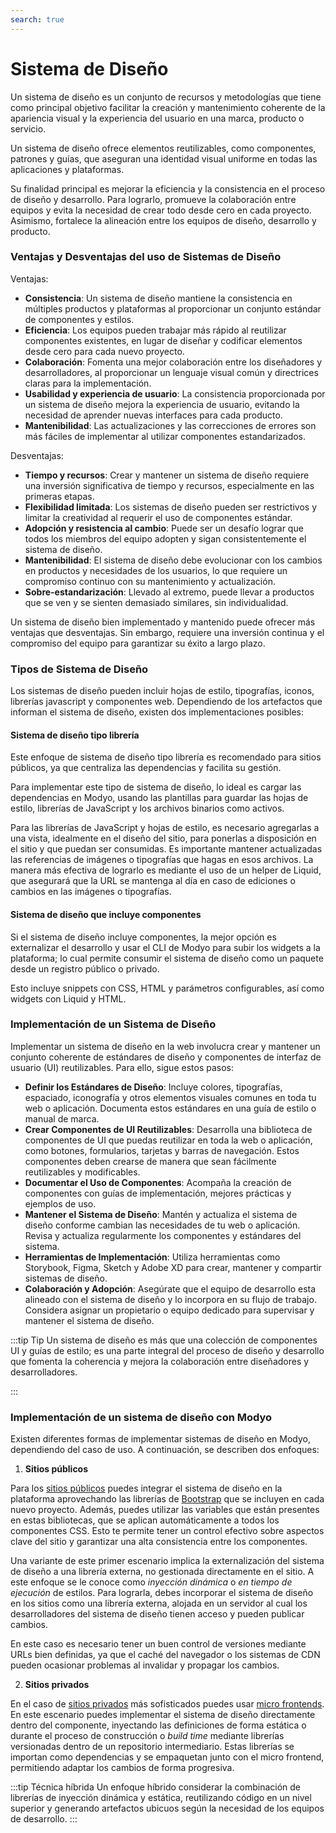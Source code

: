 ```yaml
---
search: true
---
```


# Sistema de Diseño

Un sistema de diseño es un conjunto de recursos y metodologías que tiene como principal objetivo facilitar la creación y mantenimiento coherente de la apariencia visual y la experiencia del usuario en una marca, producto o servicio.

Un sistema de diseño ofrece elementos reutilizables, como componentes, patrones y guías, que aseguran una identidad visual uniforme en todas las aplicaciones y plataformas.

Su finalidad principal es mejorar la eficiencia y la consistencia en el proceso de diseño y desarrollo. Para lograrlo, promueve la colaboración entre equipos y evita la necesidad de crear todo desde cero en cada proyecto. Asimismo, fortalece la alineación entre los equipos de diseño, desarrollo y producto.

### Ventajas y Desventajas del uso de Sistemas de Diseño

Ventajas:

- **Consistencia**: Un sistema de diseño mantiene la consistencia en múltiples productos y plataformas al proporcionar un conjunto estándar de componentes y estilos.
- **Eficiencia**: Los equipos pueden trabajar más rápido al reutilizar componentes existentes, en lugar de diseñar y codificar elementos desde cero para cada nuevo proyecto.
- **Colaboración**: Fomenta una mejor colaboración entre los diseñadores y desarrolladores, al proporcionar un lenguaje visual común y directrices claras para la implementación.
- **Usabilidad y experiencia de usuario**: La consistencia proporcionada por un sistema de diseño mejora la experiencia de usuario, evitando la necesidad de aprender nuevas interfaces para cada producto.
- **Mantenibilidad**: Las actualizaciones y las correcciones de errores son más fáciles de implementar al utilizar componentes estandarizados.

Desventajas:

- **Tiempo y recursos**: Crear y mantener un sistema de diseño requiere una inversión significativa de tiempo y recursos, especialmente en las primeras etapas.
- **Flexibilidad limitada**: Los sistemas de diseño pueden ser restrictivos y limitar la creatividad al requerir el uso de componentes estándar.
- **Adopción y resistencia al cambio**: Puede ser un desafío lograr que todos los miembros del equipo adopten y sigan consistentemente el sistema de diseño.
- **Mantenibilidad**: El sistema de diseño debe evolucionar con los cambios en productos y necesidades de los usuarios, lo que requiere un compromiso continuo con su mantenimiento y actualización.
- **Sobre-estandarización**: Llevado al extremo, puede llevar a productos que se ven y se sienten demasiado similares, sin individualidad.

Un sistema de diseño bien implementado y mantenido puede ofrecer más ventajas que desventajas. Sin embargo, requiere una inversión continua y el compromiso del equipo para garantizar su éxito a largo plazo.

### Tipos de Sistema de Diseño

Los sistemas de diseño pueden incluir hojas de estilo, tipografías, iconos, librerías javascript y componentes web. Dependiendo de los artefactos que informan el sistema de diseño, existen dos implementaciones posibles:

#### Sistema de diseño tipo librería

Este enfoque de sistema de diseño tipo librería es recomendado para sitios públicos, ya que centraliza las dependencias y facilita su gestión.

Para implementar este tipo de sistema de diseño, lo ideal es cargar las dependencias en Modyo, usando las plantillas para guardar las hojas de estilo, librerías de JavaScript y los archivos binarios como activos.

  Para las librerías de JavaScript y hojas de estilo, es necesario agregarlas a una vista,  idealmente en el diseño del sitio, para ponerlas a disposición en el sitio y que puedan ser consumidas. Es importante mantener actualizadas las referencias de imágenes o tipografías que hagas en esos archivos. La manera más efectiva de lograrlo es mediante el uso de un helper de Liquid, que asegurará que la URL se mantenga al día en caso de ediciones o cambios en las imágenes o tipografías.

#### Sistema de diseño que incluye componentes

Si el sistema de diseño incluye componentes, la mejor opción es externalizar el desarrollo y usar el CLI de Modyo para subir los widgets a la plataforma; lo cual permite consumir el sistema de diseño como un paquete desde un registro público o privado.

Esto incluye snippets con CSS, HTML y parámetros configurables, así como widgets con Liquid y HTML.

### Implementación de un Sistema de Diseño

Implementar un sistema de diseño en la web involucra crear y mantener un conjunto coherente de estándares de diseño y componentes de interfaz de usuario (UI) reutilizables. Para ello, sigue estos pasos:

- **Definir los Estándares de Diseño**: Incluye colores, tipografías, espaciado, iconografía y otros elementos visuales comunes en toda tu web o aplicación. Documenta estos estándares en una guía de estilo o manual de marca.
- **Crear Componentes de UI Reutilizables**: Desarrolla una biblioteca de componentes de UI que puedas reutilizar en toda la web o aplicación, como botones, formularios, tarjetas y barras de navegación. Estos componentes deben crearse de manera que sean fácilmente reutilizables y modificables.
- **Documentar el Uso de Componentes**: Acompaña la creación de componentes con guías de implementación, mejores prácticas y ejemplos de uso.
- **Mantener el Sistema de Diseño**: Mantén y actualiza el sistema de diseño conforme cambian las necesidades de tu web o aplicación. Revisa y actualiza regularmente los componentes y estándares del sistema.
- **Herramientas de Implementación**: Utiliza herramientas como Storybook, Figma, Sketch y Adobe XD para crear, mantener y compartir sistemas de diseño.
- **Colaboración y Adopción**: Asegúrate que el equipo de desarrollo esta alineado con el sistema de diseño y lo incorpora en su flujo de trabajo. Considera asignar un propietario o equipo dedicado para supervisar y mantener el sistema de diseño.

:::tip Tip
Un sistema de diseño es más que una colección de componentes UI y guías de estilo; es una parte integral del proceso de diseño y desarrollo que fomenta la coherencia y mejora la colaboración entre diseñadores y desarrolladores.

:::

### Implementación de un sistema de diseño con Modyo

Existen diferentes formas de implementar sistemas de diseño en Modyo, dependiendo del caso de uso. A continuación, se describen dos enfoques:

1. **Sitios públicos**

Para los [sitios públicos](/es/architecture/patterns/public-site) puedes integrar el sistema de diseño en la plataforma aprovechando las librerías de [Bootstrap](https://getbootstrap.com/) que se incluyen en cada nuevo proyecto. Además, puedes utilizar las variables que están presentes en estas bibliotecas, que se aplican automáticamente a todos los componentes CSS. Esto te permite tener un control efectivo sobre aspectos clave del sitio y garantizar una alta consistencia entre los componentes.

Una variante de este primer escenario implica la externalización del sistema de diseño a una librería externa, no gestionada directamente en el sitio. A este enfoque se le conoce como _inyección dinámica_ o _en tiempo de ejecución_ de estilos. Para lograrla, debes incorporar el sistema de diseño en los sitios como una librería externa, alojada en un servidor al cual los desarrolladores del sistema de diseño tienen acceso y pueden publicar cambios.

En este caso es necesario tener un buen control de versiones mediante URLs bien definidas, ya que el caché del navegador o los sistemas de CDN pueden ocasionar problemas al invalidar y propagar los cambios.

2. **Sitios privados**

En el caso de [sitios privados](/es/architecture/patterns/private-site) más sofisticados puedes usar [micro frontends](/es/architecture/patterns/micro-frontend). En este escenario puedes implementar el sistema de diseño directamente dentro del componente, inyectando las definiciones de forma estática o durante el proceso de construcción o _build time_ mediante librerías versionadas dentro de un repositorio intermediario. Estas librerías se importan como dependencias y se empaquetan junto con el micro frontend, permitiendo adaptar los cambios de forma progresiva.

:::tip Técnica híbrida
Un enfoque híbrido considerar la combinación de librerías de inyección dinámica y estática, reutilizando código en un nivel superior y generando artefactos ubicuos según la necesidad de los equipos de desarrollo.
:::
